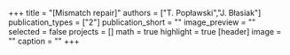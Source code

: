 +++
title = "[Mismatch repair]"
authors = ["T. Popławski","J. Błasiak"]
publication_types = ["2"]
publication_short = ""
image_preview = ""
selected = false
projects = []
math = true
highlight = true
[header]
image = ""
caption = ""
+++

